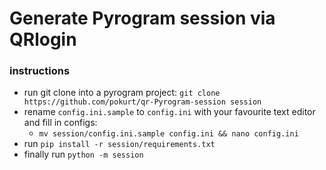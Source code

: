 # Generate Pyrogram session via QRlogin

### instructions
- run git clone into a pyrogram project: `git clone https://github.com/pokurt/qr-Pyrogram-session session`
- rename `config.ini.sample` to `config.ini` with your favourite text editor and fill in configs:
    - `mv session/config.ini.sample config.ini && nano config.ini`
- run `pip install -r session/requirements.txt`
- finally run `python -m session`